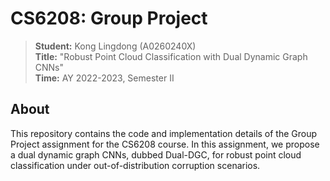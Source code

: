 # CS6208: Group Project
> **Student:** Kong Lingdong (A0260240X)<br>
> **Title:** "Robust Point Cloud Classification with Dual Dynamic Graph CNNs"<br>
> **Time:** AY 2022-2023, Semester II

## About
This repository contains the code and implementation details of the Group Project assignment for the CS6208 course. In this assignment, we propose a dual dynamic graph CNNs, dubbed Dual-DGC, for robust point cloud classification under out-of-distribution corruption scenarios.

